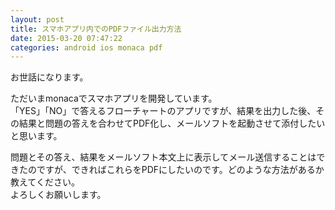 ```yaml
---
layout: post
title: スマホアプリ内でのPDFファイル出力方法
date: 2015-03-20 07:47:22
categories: android ios monaca pdf
---
```

<p>お世話になります。</p>

<p>ただいまmonacaでスマホアプリを開発しています。<br>
「YES」「NO」で答えるフローチャートのアプリですが、結果を出力した後、その結果と問題の答えを合わせてPDF化し、メールソフトを起動させて添付したいと思います。</p>

<p>問題とその答え、結果をメールソフト本文上に表示してメール送信することはできたのですが、できればこれらをPDFにしたいのです。どのような方法があるか教えてください。<br>
よろしくお願いします。</p>
